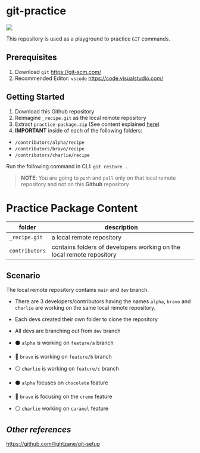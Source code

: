 # git-practice

![](https://img.shields.io/badge/git-version%202.36.0.windows.1-red)

This repository is used as a playground to practice `GIT` commands.

## Prerequisites

1. Download `git` https://git-scm.com/
2. Recommended Editor: `vscode` https://code.visualstudio.com/

## Getting Started

1. Download this Github repository
2. Reimagine `_recipe.git` as the local remote repository
3. Extract `practice-package.zip` (See content explained [here](#practice-package-content))
4. **IMPORTANT** inside of each of the following folders:

- `/contributors/alpha/recipe`
- `/contributors/bravo/recipe`
- `/contributors/charlie/recipe`

Run the following command in CLI: `git restore .`

> **NOTE**: You are going to `push` and `pull` only on that local remote repository and not on this **Github** repository

# Practice Package Content

| folder         | description                                                           |
| -------------- | --------------------------------------------------------------------- |
| `_recipe.git`  | a local remote repository                                             |
| `contributors` | contains folders of developers working on the local remote repository |

## Scenario

The local remote repository contains `main` and `dev` branch.

- There are 3 developers/contributors having the names `alpha`, `bravo` and `charlie` are working on the same local remote repository.

- Each devs created their own folder to clone the repository
- All devs are branching out from `dev` branch
- ⚫ `alpha` is working on `feature/a` branch
- 🔵 `bravo` is working on `feature/b` branch
- ⚪ `charlie` is working on `feature/c` branch
- ⚫ `alpha` focuses on `chocolate` feature
- 🔵 `bravo` is focusing on the `creme` feature
- ⚪ `charlie` working on `caramel` feature

## _Other references_

https://github.com/lightzane/git-setup

[comment]: <> (https://www.sourcetreeapp.com/)
[comment]: <> (This app can visualize the branches of your GIT history)
